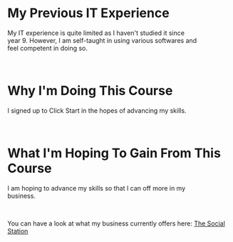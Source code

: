 <heading>
<h1>My Previous IT Experience</h1> 
	<p>My IT experience is quite limited as I haven't studied it since<br>
	year 9. However, I am self-taught in using various softwares and<br>
	feel competent in doing so.</p><br>
	
<heading>
	<h1> Why I'm Doing This Course</h1> 
	<p>I signed up to Click Start in the hopes of advancing my skills.</p><br>
	
<heading>
	<h1>What I'm Hoping To Gain From This Course</h1> 
	<body>
	<p>I am hoping to advance my skills so that I can off more in my<br>
	business.</p><br>
	<p>You can have a look at what my business currently offers here: 
	<a href="https://www.thesocialstationmarketing.co.uk/services">
	The Social Station</a>
